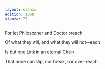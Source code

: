 ```yaml
---
layout: stanza
edition: 1868
stanza: 77
---
```


For let Philosopher and Doctor preach

Of what they will, and what they will not--each

Is but one Link in an eternal Chain

That none can slip, nor break, nor over-reach.